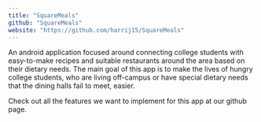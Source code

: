 ```yaml
---
title: "SquareMeals"
github: "SquareMeals"
website: "https://github.com/harrij15/SquareMeals"
---
```


An android application focused around connecting college students with easy-to-make recipes and suitable restaurants around the area based on their dietary needs. The main goal of this app is to make the lives of hungry college students, who are living off-campus or have special dietary needs that the dining halls fail to meet, easier.

Check out all the features we want to implement for this app at our github page.
